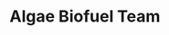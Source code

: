 ﻿---
layout: member
weight: 800
name: Sandhya Selvakumar
title: Algae Biofuel Team
project: algae
subweight: 10
img: /assets/images/members/sandhya.jpg
email: sandhya.umarani@gmail.com
biography: >
  Sandhya Selvakumar is a first-year engineering student at UBC. She has a strong passion for research and an interest in biofuels and clean energy. This is her first year in UBC Envision as part of the Algae Biofuel Team. 
linkedin: https://www.linkedin.com/in/sandhya-selvakumar-331693153/
---